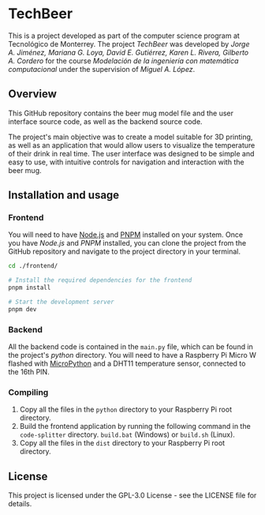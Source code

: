 # TechBeer
This is a project developed as part of the computer science program at Tecnológico de Monterrey. The project *TechBeer* was developed by *Jorge A. Jiménez, Mariana G. Loya, David E. Gutiérrez, Karen L. Rivera, Gilberto A. Cordero* for the course *Modelación de la ingeniería con matemática computacional* under the supervision of *Miguel A. López*.

## Overview
This GitHub repository contains the beer mug model file and the user interface source code, as well as the backend source code.

The project's main objective was to create a model suitable for 3D printing, as well as an application that would allow users to visualize the temperature of their drink in real time. The user interface was designed to be simple and easy to use, with intuitive controls for navigation and interaction with the beer mug.

## Installation and usage

### Frontend
You will need to have [Node.js](https://nodejs.org/en/download) and [PNPM](https://pnpm.io/installation) installed on your system. Once you have *Node.js* and *PNPM* installed, you can clone the project from the GitHub repository and navigate to the project directory in your terminal.

```sh
cd ./frontend/

# Install the required dependencies for the frontend
pnpm install

# Start the development server
pnpm dev
```

### Backend
All the backend code is contained in the `main.py` file, which can be found in the project's *python* directory. You will need to have a Raspberry Pi Micro W flashed with [MicroPython](https://micropython.org/download/) and a DHT11 temperature sensor, connected to the 16th PIN.

### Compiling
1. Copy all the files in the `python` directory to your Raspberry Pi root directory.
2. Build the frontend application by running the following command in the `code-splitter` directory.
`build.bat` (Windows) or `build.sh` (Linux).
3. Copy all the files in the `dist` directory to your Raspberry Pi root directory.

## License
This project is licensed under the GPL-3.0 License - see the LICENSE file for details.